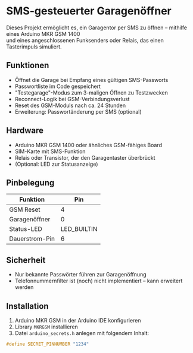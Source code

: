 # SMS-gesteuerter Garagenöffner

Dieses Projekt ermöglicht es, ein Garagentor per SMS zu öffnen – mithilfe eines Arduino MKR GSM 1400  
und eines angeschlossenen Funksenders oder Relais, das einen Tasterimpuls simuliert.

## Funktionen

- Öffnet die Garage bei Empfang eines gültigen SMS-Passworts
- Passwortliste im Code gespeichert
- "Testegarage"-Modus zum 3-maligen Öffnen zu Testzwecken
- Reconnect-Logik bei GSM-Verbindungsverlust
- Reset des GSM-Moduls nach ca. 24 Stunden
- Erweiterung: Passwortänderung per SMS (optional)

## Hardware

- Arduino MKR GSM 1400 oder ähnliches GSM-fähiges Board
- SIM-Karte mit SMS-Funktion
- Relais oder Transistor, der den Garagentaster überbrückt
- (Optional: LED zur Statusanzeige)

## Pinbelegung

| Funktion         | Pin |
|------------------|-----|
| GSM Reset        | 4   |
| Garagenöffner    | 0   |
| Status-LED       | LED_BUILTIN |
| Dauerstrom-Pin   | 6   |

## Sicherheit

- Nur bekannte Passwörter führen zur Garagenöffnung
- Telefonnummernfilter ist (noch) nicht implementiert – kann erweitert werden

## Installation

1. Arduino MKR GSM in der Arduino IDE konfigurieren
2. Library `MKRGSM` installieren
3. Datei `arduino_secrets.h` anlegen mit folgendem Inhalt:

```cpp
#define SECRET_PINNUMBER "1234"
